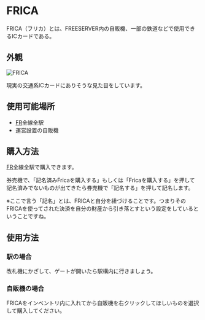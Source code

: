 # FRICA

FRICA（フリカ）とは、FREESERVER内の自販機、一部の鉄道などで使用できるICカードである。

## 外観

![FRICA](https://cdn.jsdelivr.net/gh/freeserverproject/texture/pack/assets/minecraft/textures/item/frica2.png)

現実の交通系ICカードにありそうな見た目をしています。

## 使用可能場所

- [FR](/transports/train/fr/)全線全駅
- 運営設置の自販機

## 購入方法

[FR](/transports/train/fr/)全線全駅で購入できます。

券売機で、「記名済みFricaを購入する」もしくは「Fricaを購入する」を押して記名済みでないものが出てきたら券売機で「記名する」を押して記名します。

※ここで言う「記名」とは、FRICAと自分を紐づけることです。つまりそのFRICAを使ってされた決済を自分の財産から引き落とすという設定をしているということですね。

## 使用方法

### 駅の場合

改札機にかざして、ゲートが開いたら駅構内に行きましょう。

<!--
動画撮る。
-->

### 自販機の場合

FRICAをインベントリ内に入れてから自販機を右クリックしてほしいものを選択して購入してください。
